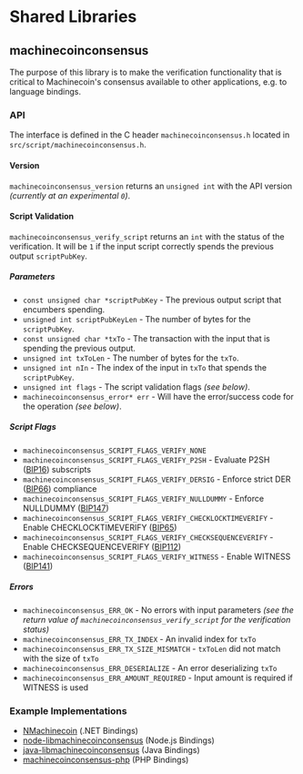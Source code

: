Shared Libraries
================

## machinecoinconsensus

The purpose of this library is to make the verification functionality that is critical to Machinecoin's consensus available to other applications, e.g. to language bindings.

### API

The interface is defined in the C header `machinecoinconsensus.h` located in  `src/script/machinecoinconsensus.h`.

#### Version

`machinecoinconsensus_version` returns an `unsigned int` with the API version *(currently at an experimental `0`)*.

#### Script Validation

`machinecoinconsensus_verify_script` returns an `int` with the status of the verification. It will be `1` if the input script correctly spends the previous output `scriptPubKey`.

##### Parameters
- `const unsigned char *scriptPubKey` - The previous output script that encumbers spending.
- `unsigned int scriptPubKeyLen` - The number of bytes for the `scriptPubKey`.
- `const unsigned char *txTo` - The transaction with the input that is spending the previous output.
- `unsigned int txToLen` - The number of bytes for the `txTo`.
- `unsigned int nIn` - The index of the input in `txTo` that spends the `scriptPubKey`.
- `unsigned int flags` - The script validation flags *(see below)*.
- `machinecoinconsensus_error* err` - Will have the error/success code for the operation *(see below)*.

##### Script Flags
- `machinecoinconsensus_SCRIPT_FLAGS_VERIFY_NONE`
- `machinecoinconsensus_SCRIPT_FLAGS_VERIFY_P2SH` - Evaluate P2SH ([BIP16](https://github.com/machinecoin/bips/blob/master/bip-0016.mediawiki)) subscripts
- `machinecoinconsensus_SCRIPT_FLAGS_VERIFY_DERSIG` - Enforce strict DER ([BIP66](https://github.com/machinecoin/bips/blob/master/bip-0066.mediawiki)) compliance
- `machinecoinconsensus_SCRIPT_FLAGS_VERIFY_NULLDUMMY` - Enforce NULLDUMMY ([BIP147](https://github.com/machinecoin/bips/blob/master/bip-0147.mediawiki))
- `machinecoinconsensus_SCRIPT_FLAGS_VERIFY_CHECKLOCKTIMEVERIFY` - Enable CHECKLOCKTIMEVERIFY ([BIP65](https://github.com/machinecoin/bips/blob/master/bip-0065.mediawiki))
- `machinecoinconsensus_SCRIPT_FLAGS_VERIFY_CHECKSEQUENCEVERIFY` - Enable CHECKSEQUENCEVERIFY ([BIP112](https://github.com/machinecoin/bips/blob/master/bip-0112.mediawiki))
- `machinecoinconsensus_SCRIPT_FLAGS_VERIFY_WITNESS` - Enable WITNESS ([BIP141](https://github.com/machinecoin/bips/blob/master/bip-0141.mediawiki))

##### Errors
- `machinecoinconsensus_ERR_OK` - No errors with input parameters *(see the return value of `machinecoinconsensus_verify_script` for the verification status)*
- `machinecoinconsensus_ERR_TX_INDEX` - An invalid index for `txTo`
- `machinecoinconsensus_ERR_TX_SIZE_MISMATCH` - `txToLen` did not match with the size of `txTo`
- `machinecoinconsensus_ERR_DESERIALIZE` - An error deserializing `txTo`
- `machinecoinconsensus_ERR_AMOUNT_REQUIRED` - Input amount is required if WITNESS is used

### Example Implementations
- [NMachinecoin](https://github.com/NicolasDorier/NMachinecoin/blob/master/NMachinecoin/Script.cs#L814) (.NET Bindings)
- [node-libmachinecoinconsensus](https://github.com/bitpay/node-libmachinecoinconsensus) (Node.js Bindings)
- [java-libmachinecoinconsensus](https://github.com/dexX7/java-libmachinecoinconsensus) (Java Bindings)
- [machinecoinconsensus-php](https://github.com/Bit-Wasp/machinecoinconsensus-php) (PHP Bindings)
